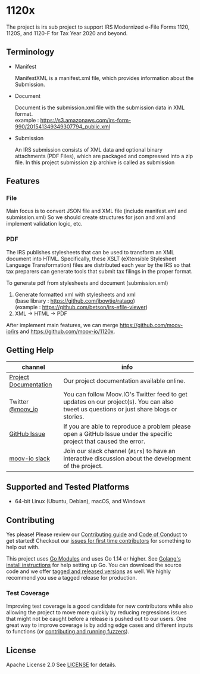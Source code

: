 # 1120x

The project is irs sub project to support IRS Modernized e-File Forms 1120, 1120S, and 1120-F for Tax Year 2020 and beyond.

## Terminology

- Manifest

    ManifestXML is a manifest.xml file, which provides information about the Submission.

- Document

    Document is the submission.xml file with the submission data in XML format.<br/>
    example : https://s3.amazonaws.com/irs-form-990/201541349349307794_public.xml

- Submission

    An IRS submission consists of XML data and optional binary attachments (PDF Files), which are packaged and compressed into a zip file.
    In this project submission zip archive is called as submission

## Features

### File

Main focus is to convert JSON file and XML file (include manifest.xml and submission.xml)
So we should create structures for json and xml and implement validation logic, etc.

### PDF

The IRS publishes stylesheets that can be used to transform an XML document into HTML. Specifically, these XSLT (eXtensible Stylesheet Language Transformation) files are distributed each year by the IRS so that tax preparers can generate tools that submit tax filings in the proper format.

To generate pdf from stylesheets and document (submission.xml)

1. Generate formatted xml with stylesheets and xml<br/>
  (base library : https://github.com/jbowtie/ratago)<br/>
  (example : https://github.com/betson/irs-efile-viewer)
2. XML -> HTML -> PDF


After implement main features, we can merge https://github.com/moov-io/irs and https://github.com/moov-io/1120x.

## Getting Help

 channel | info
 ------- | -------
 [Project Documentation](https://docs.moov.io/) | Our project documentation available online.
 Twitter [@moov_io](https://twitter.com/moov_io)	| You can follow Moov.IO's Twitter feed to get updates on our project(s). You can also tweet us questions or just share blogs or stories.
 [GitHub Issue](https://github.com/moov-io) | If you are able to reproduce a problem please open a GitHub Issue under the specific project that caused the error.
 [moov-io slack](https://slack.moov.io/) | Join our slack channel (`#irs`) to have an interactive discussion about the development of the project.

## Supported and Tested Platforms

- 64-bit Linux (Ubuntu, Debian), macOS, and Windows

## Contributing

Yes please! Please review our [Contributing guide](CONTRIBUTING.md) and [Code of Conduct](https://github.com/moov-io/ach/blob/master/CODE_OF_CONDUCT.md) to get started! Checkout our [issues for first time contributors](https://github.com/moov-io/1120x/issues) for something to help out with.

This project uses [Go Modules](https://github.com/golang/go/wiki/Modules) and uses Go 1.14 or higher. See [Golang's install instructions](https://golang.org/doc/install) for help setting up Go. You can download the source code and we offer [tagged and released versions](https://github.com/moov-io/1120x/releases/latest) as well. We highly recommend you use a tagged release for production.

### Test Coverage

Improving test coverage is a good candidate for new contributors while also allowing the project to move more quickly by reducing regressions issues that might not be caught before a release is pushed out to our users. One great way to improve coverage is by adding edge cases and different inputs to functions (or [contributing and running fuzzers](https://github.com/dvyukov/go-fuzz)).

## License

Apache License 2.0 See [LICENSE](LICENSE) for details.
